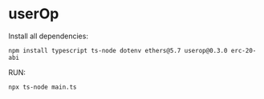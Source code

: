 # userOp

Install all dependencies:
```
npm install typescript ts-node dotenv ethers@5.7 userop@0.3.0 erc-20-abi
```

RUN:
```
npx ts-node main.ts
```
